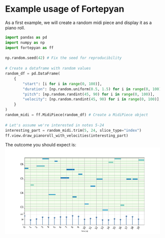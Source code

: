 # Example usage of Fortepyan

As a first example, we will create a random midi piece and display it as a piano roll.

``` py title="Getting started"
import pandas as pd
import numpy as np
import fortepyan as ff

np.random.seed(42) # Fix the seed for reproducibility

# Create a dataframe with random values
random_df = pd.DataFrame(
    {
        "start": [i for i in range(0, 100)],
        "duration": [np.random.uniform(0.5, 1.5) for i in range(0, 100)],
        "pitch": [np.random.randint(45, 90) for i in range(0, 100)],
        "velocity": [np.random.randint(45, 90) for i in range(0, 100)],
    }
)
random_midi = ff.MidiPiece(random_df) # Create a MidiPiece object

# Let's assume we're interested in notes 5-24
interesting_part = random_midi.trim(5, 24, slice_type="index")
ff.view.draw_pianoroll_with_velocities(interesting_part)
```

The outcome you should expect is:
![Piano roll](../assets/pianoroll.png)
